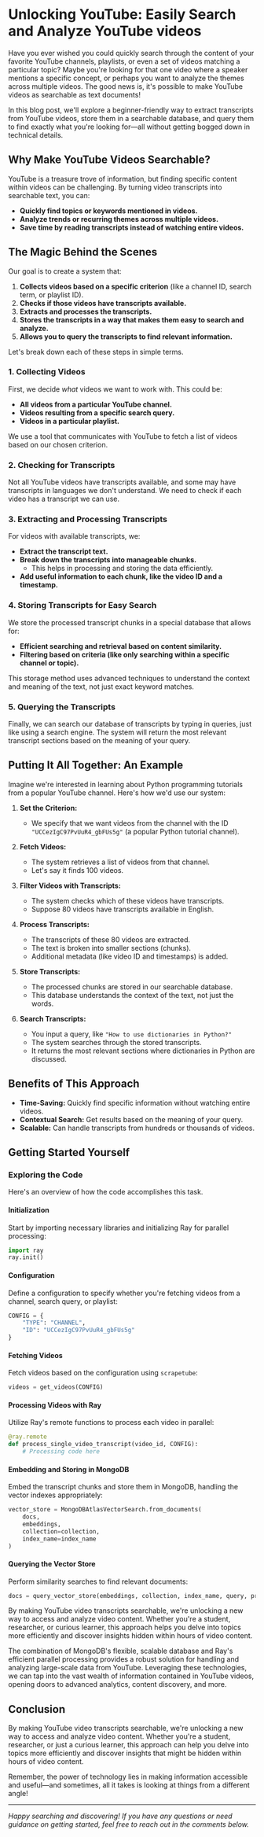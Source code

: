 
# Unlocking YouTube: Easily Search and Analyze YouTube videos   
   
Have you ever wished you could quickly search through the content of your favorite YouTube channels, playlists, or even a set of videos matching a particular topic? Maybe you're looking for that one video where a speaker mentions a specific concept, or perhaps you want to analyze the themes across multiple videos. The good news is, it's possible to make YouTube videos as searchable as text documents!  
   
In this blog post, we'll explore a beginner-friendly way to extract transcripts from YouTube videos, store them in a searchable database, and query them to find exactly what you're looking for—all without getting bogged down in technical details.  
   
## Why Make YouTube Videos Searchable?  
   
YouTube is a treasure trove of information, but finding specific content within videos can be challenging. By turning video transcripts into searchable text, you can:  
   
- **Quickly find topics or keywords mentioned in videos.**  
- **Analyze trends or recurring themes across multiple videos.**  
- **Save time by reading transcripts instead of watching entire videos.**  
   
## The Magic Behind the Scenes  
   
Our goal is to create a system that:  
   
1. **Collects videos based on a specific criterion** (like a channel ID, search term, or playlist ID).  
2. **Checks if those videos have transcripts available.**  
3. **Extracts and processes the transcripts.**  
4. **Stores the transcripts in a way that makes them easy to search and analyze.**  
5. **Allows you to query the transcripts to find relevant information.**  
   
Let's break down each of these steps in simple terms.  
   
### 1. Collecting Videos  
   
First, we decide *what* videos we want to work with. This could be:  
   
- **All videos from a particular YouTube channel.**  
- **Videos resulting from a specific search query.**  
- **Videos in a particular playlist.**  
   
We use a tool that communicates with YouTube to fetch a list of videos based on our chosen criterion.  
   
### 2. Checking for Transcripts  
   
Not all YouTube videos have transcripts available, and some may have transcripts in languages we don't understand. We need to check if each video has a transcript we can use.  
   
### 3. Extracting and Processing Transcripts  
   
For videos with available transcripts, we:  
   
- **Extract the transcript text.**  
- **Break down the transcripts into manageable chunks.**  
  - This helps in processing and storing the data efficiently.  
- **Add useful information to each chunk, like the video ID and a timestamp.**  
   
### 4. Storing Transcripts for Easy Search  
   
We store the processed transcript chunks in a special database that allows for:  
   
- **Efficient searching and retrieval based on content similarity.**  
- **Filtering based on criteria (like only searching within a specific channel or topic).**  
   
This storage method uses advanced techniques to understand the context and meaning of the text, not just exact keyword matches.  
   
### 5. Querying the Transcripts  
   
Finally, we can search our database of transcripts by typing in queries, just like using a search engine. The system will return the most relevant transcript sections based on the meaning of your query.  
   
## Putting It All Together: An Example  
   
Imagine we're interested in learning about Python programming tutorials from a popular YouTube channel. Here's how we'd use our system:  
   
1. **Set the Criterion:**  
   - We specify that we want videos from the channel with the ID `"UCCezIgC97PvUuR4_gbFUs5g"` (a popular Python tutorial channel).  
     
2. **Fetch Videos:**  
   - The system retrieves a list of videos from that channel.  
   - Let's say it finds 100 videos.  
   
3. **Filter Videos with Transcripts:**  
   - The system checks which of these videos have transcripts.  
   - Suppose 80 videos have transcripts available in English.  
   
4. **Process Transcripts:**  
   - The transcripts of these 80 videos are extracted.  
   - The text is broken into smaller sections (chunks).  
   - Additional metadata (like video ID and timestamps) is added.  
   
5. **Store Transcripts:**  
   - The processed chunks are stored in our searchable database.  
   - This database understands the context of the text, not just the words.  
   
6. **Search Transcripts:**  
   - You input a query, like `"How to use dictionaries in Python?"`  
   - The system searches through the stored transcripts.  
   - It returns the most relevant sections where dictionaries in Python are discussed.  
   
## Benefits of This Approach  
   
- **Time-Saving:** Quickly find specific information without watching entire videos.  
- **Contextual Search:** Get results based on the meaning of your query.  
- **Scalable:** Can handle transcripts from hundreds or thousands of videos.  
   
## Getting Started Yourself  
   
### Exploring the Code  
   
Here's an overview of how the code accomplishes this task.  
   
#### Initialization  
   
Start by importing necessary libraries and initializing Ray for parallel processing:  
   
```python  
import ray  
ray.init()  
```  
   
#### Configuration  
   
Define a configuration to specify whether you're fetching videos from a channel, search query, or playlist:  
   
```python  
CONFIG = {  
    "TYPE": "CHANNEL",  
    "ID": "UCCezIgC97PvUuR4_gbFUs5g"  
}  
```  
   
#### Fetching Videos  
   
Fetch videos based on the configuration using `scrapetube`:  
   
```python  
videos = get_videos(CONFIG)  
```  
   
#### Processing Videos with Ray  
   
Utilize Ray's remote functions to process each video in parallel:  
   
```python  
@ray.remote  
def process_single_video_transcript(video_id, CONFIG):  
    # Processing code here  
```  
   
#### Embedding and Storing in MongoDB  
   
Embed the transcript chunks and store them in MongoDB, handling the vector indexes appropriately:  
   
```python  
vector_store = MongoDBAtlasVectorSearch.from_documents(  
    docs,  
    embeddings,  
    collection=collection,  
    index_name=index_name  
)  
```  
   
#### Querying the Vector Store  
   
Perform similarity searches to find relevant documents:  
   
```python  
docs = query_vector_store(embeddings, collection, index_name, query, pre_filter=pre_filter)  
```  
      
By making YouTube video transcripts searchable, we're unlocking a new way to access and analyze video content. Whether you're a student, researcher, or curious learner, this approach helps you delve into topics more efficiently and discover insights hidden within hours of video content.  
   
The combination of MongoDB's flexible, scalable database and Ray's efficient parallel processing provides a robust solution for handling and analyzing large-scale data from YouTube. Leveraging these technologies, we can tap into the vast wealth of information contained in YouTube videos, opening doors to advanced analytics, content discovery, and more.  
      
## Conclusion  
   
By making YouTube video transcripts searchable, we're unlocking a new way to access and analyze video content. Whether you're a student, researcher, or just a curious learner, this approach can help you delve into topics more efficiently and discover insights that might be hidden within hours of video content.  
   
Remember, the power of technology lies in making information accessible and useful—and sometimes, all it takes is looking at things from a different angle!  
   
---  
   
*Happy searching and discovering! If you have any questions or need guidance on getting started, feel free to reach out in the comments below.*
